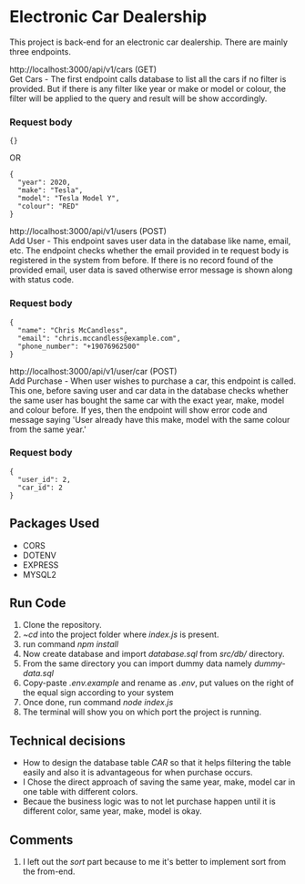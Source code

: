 # Electronic Car Dealership
This project is back-end for an electronic car dealership. There are mainly three endpoints.

http://localhost:3000/api/v1/cars (GET)\
Get Cars - The first endpoint calls database to list all the cars if no filter is provided. But if there is any filter like year or make or model or colour, the filter will be applied to the query and result will be show accordingly.
### Request body
```
{}
```
OR
```
{
  "year": 2020,
  "make": "Tesla",
  "model": "Tesla Model Y",
  "colour": "RED" 
}
```
http://localhost:3000/api/v1/users (POST)\
Add User - This endpoint saves user data in the database like name, email, etc. The endpoint checks whether the email provided in te request body is registered in the system from before. If there is no record found of the provided email, user data is saved otherwise error message is shown along with status code.
### Request body
```
{
  "name": "Chris McCandless",
  "email": "chris.mccandless@example.com",
  "phone_number": "+19076962500"
}
```
http://localhost:3000/api/v1/user/car (POST)\
Add Purchase - When user wishes to purchase a car, this endpoint is called. This one, before saving user and car data in the database checks whether the same user has bought the same car with the exact year, make, model and colour before. If yes, then the endpoint will show error code and message saying 'User already have this make, model with the same colour from the same year.'
### Request body
```
{
  "user_id": 2,
  "car_id": 2
}
```
## Packages Used
- CORS
- DOTENV
- EXPRESS
- MYSQL2

## Run Code
1. Clone the repository.
2. *~cd* into the project folder where *index.js* is present.
3. run command *npm install*
4. Now create database and import *database.sql* from *src/db/* directory.
5. From the same directory you can import dummy data namely *dummy-data.sql*
6. Copy-paste *.env.example* and rename as *.env*, put values on the right of the equal sign according to your system
7. Once done, run command *node index.js*
8. The terminal will show you on which port the project is running.

## Technical decisions
- How to design the database table *CAR* so that it helps filtering the table easily and also it is advantageous for when purchase occurs.
- I Chose the direct approach of saving the same year, make, model car in one table with different colors.
- Becaue the business logic was to not let purchase happen until it is different color, same year, make, model is okay.

## Comments
1. I left out the *sort* part because to me it's better to implement sort from the from-end.
